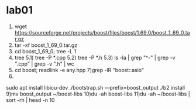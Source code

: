 # lab01
1) wget https://sourceforge.net/projects/boost/files/boost/1.69.0/boost_1_69_0.tar.gz
2) tar -xf boost_1_69_0.tar.gz
3) cd boost_1_69_0; tree -L 1
4) tree
5.1) tree -P *.cpp
5.2) tree -P *.h 
5.3) ls -la | grep "^-" | grep -v ".cpp" | grep -v ".h" | wc
6) cd boost; readlink -e any.hpp
7)grep -lR "boost::asio"
8)
sudo apt install libicu-dev
./bootstrap.sh —prefix=boost_output
./b2 install 
9)mv boost_output ~/boost-libs
10)du -ah boost-libs 
11)du -ah ~/boost-libs | sort -rh | head -n 10

